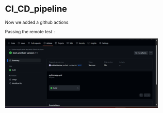 # CI_CD_pipeline
Now we added a github actions



Passing the remote test :

![plot](./screenshots/remote_pass.png)